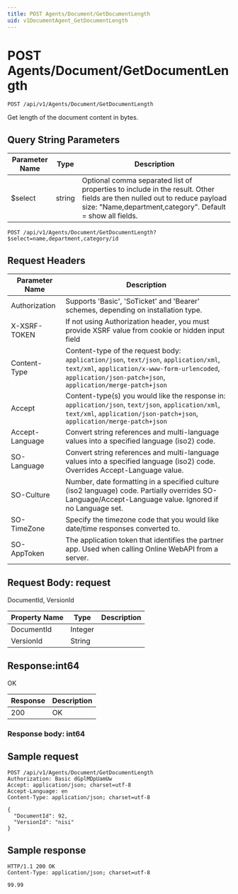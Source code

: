 ```yaml
---
title: POST Agents/Document/GetDocumentLength
uid: v1DocumentAgent_GetDocumentLength
---
```


# POST Agents/Document/GetDocumentLength

```http
POST /api/v1/Agents/Document/GetDocumentLength
```

Get length of the document content in bytes.







## Query String Parameters

| Parameter Name | Type |  Description |
|----------------|------|--------------|
| $select | string |  Optional comma separated list of properties to include in the result. Other fields are then nulled out to reduce payload size: "Name,department,category". Default = show all fields. |

```http
POST /api/v1/Agents/Document/GetDocumentLength?$select=name,department,category/id
```


## Request Headers

| Parameter Name | Description |
|----------------|-------------|
| Authorization  | Supports 'Basic', 'SoTicket' and 'Bearer' schemes, depending on installation type. |
| X-XSRF-TOKEN   | If not using Authorization header, you must provide XSRF value from cookie or hidden input field |
| Content-Type | Content-type of the request body: `application/json`, `text/json`, `application/xml`, `text/xml`, `application/x-www-form-urlencoded`, `application/json-patch+json`, `application/merge-patch+json` |
| Accept         | Content-type(s) you would like the response in: `application/json`, `text/json`, `application/xml`, `text/xml`, `application/json-patch+json`, `application/merge-patch+json` |
| Accept-Language | Convert string references and multi-language values into a specified language (iso2) code. |
| SO-Language | Convert string references and multi-language values into a specified language (iso2) code. Overrides Accept-Language value. |
| SO-Culture | Number, date formatting in a specified culture (iso2 language) code. Partially overrides SO-Language/Accept-Language value. Ignored if no Language set. |
| SO-TimeZone | Specify the timezone code that you would like date/time responses converted to. |
| SO-AppToken | The application token that identifies the partner app. Used when calling Online WebAPI from a server. |

## Request Body: request 

DocumentId, VersionId 

| Property Name | Type |  Description |
|----------------|------|--------------|
| DocumentId | Integer |  |
| VersionId | String |  |

## Response:int64

OK

| Response | Description |
|----------------|-------------|
| 200 | OK |

### Response body: int64


## Sample request

```http!
POST /api/v1/Agents/Document/GetDocumentLength
Authorization: Basic dGplMDpUamUw
Accept: application/json; charset=utf-8
Accept-Language: en
Content-Type: application/json; charset=utf-8

{
  "DocumentId": 92,
  "VersionId": "nisi"
}
```

## Sample response

```http_
HTTP/1.1 200 OK
Content-Type: application/json; charset=utf-8

99.99
```